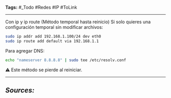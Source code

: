 **Tags:** #_Todo
#Redes #IP #ToLink 
- - -
Con ip y ip route (Método temporal hasta reinicio)
Si solo quieres una configuración temporal sin modificar archivos:

``` bash
sudo ip addr add 192.168.1.100/24 dev eth0
sudo ip route add default via 192.168.1.1
```
Para agregar DNS:
```bash
echo "nameserver 8.8.8.8" | sudo tee /etc/resolv.conf
```
⚠️ Este método se pierde al reiniciar.
- - - 
## ***Sources:***